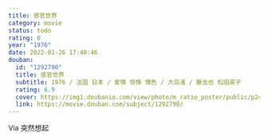 ```yaml
---
title: 感官世界
category: movie
status: todo
rating: 0
year: "1976"
date: 2022-01-26 17:40:46
douban:
  id: "1292790"
  title: 感官世界
  subtitle: 1976 / 法国 日本 / 爱情 惊悚 情色 / 大岛渚 / 藤龙也 松田英子
  rating: 6.9
  cover: https://img1.doubanio.com/view/photo/m_ratio_poster/public/p2410569290.jpg
  link: https://movie.douban.com/subject/1292790/
---
```


Via 突然想起